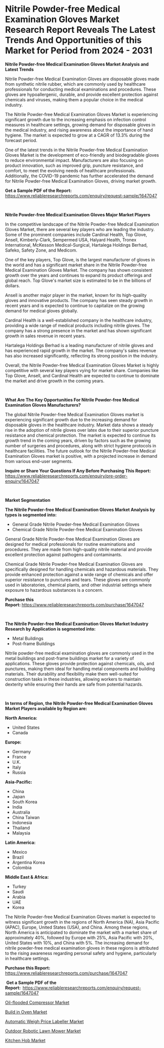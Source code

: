 <p><h1>Nitrile Powder-free Medical Examination Gloves Market Research Report Reveals The Latest Trends And Opportunities of this Market for Period from 2024 - 2031</h1></p><p><strong>Nitrile Powder-free Medical Examination Gloves Market Analysis and Latest Trends</strong></p>
<p><p>Nitrile Powder-free Medical Examination Gloves are disposable gloves made from synthetic nitrile rubber, which are commonly used by healthcare professionals for conducting medical examinations and procedures. These gloves are hypoallergenic, durable, and provide excellent protection against chemicals and viruses, making them a popular choice in the medical industry.</p><p>The Nitrile Powder-free Medical Examination Gloves Market is experiencing significant growth due to the increasing emphasis on infection control measures in healthcare settings, growing demand for disposable gloves in the medical industry, and rising awareness about the importance of hand hygiene. The market is expected to grow at a CAGR of 13.3% during the forecast period.</p><p>One of the latest trends in the Nitrile Powder-free Medical Examination Gloves Market is the development of eco-friendly and biodegradable gloves to reduce environmental impact. Manufacturers are also focusing on product innovation, such as improved grip, puncture resistance, and comfort, to meet the evolving needs of healthcare professionals. Additionally, the COVID-19 pandemic has further accelerated the demand for Nitrile Powder-free Medical Examination Gloves, driving market growth.</p></p>
<p><strong>Get a Sample PDF of the Report:&nbsp;</strong> <a href="https://www.reliableresearchreports.com/enquiry/request-sample/1647047">https://www.reliableresearchreports.com/enquiry/request-sample/1647047</a></p>
<p>&nbsp;</p>
<p><strong>Nitrile Powder-free Medical Examination Gloves Major Market Players</strong></p>
<p><p>In the competitive landscape of the Nitrile Powder-free Medical Examination Gloves Market, there are several key players who are leading the industry. Some of the prominent companies include Cardinal Health, Top Glove, Ansell, Kimberly-Clark, Sempermed USA, Halyard Health, Tronex International, McKesson Medical-Surgical, Hartalega Holdings Berhad, Safeko, Safety Zone, and Medicom.</p><p>One of the key players, Top Glove, is the largest manufacturer of gloves in the world and has a significant market share in the Nitrile Powder-free Medical Examination Gloves Market. The company has shown consistent growth over the years and continues to expand its product offerings and global reach. Top Glove's market size is estimated to be in the billions of dollars.</p><p>Ansell is another major player in the market, known for its high-quality gloves and innovative products. The company has seen steady growth in recent years and is expected to continue to capitalize on the growing demand for medical gloves globally.</p><p>Cardinal Health is a well-established company in the healthcare industry, providing a wide range of medical products including nitrile gloves. The company has a strong presence in the market and has shown significant growth in sales revenue in recent years.</p><p>Hartalega Holdings Berhad is a leading manufacturer of nitrile gloves and has experienced rapid growth in the market. The company's sales revenue has also increased significantly, reflecting its strong position in the industry.</p><p>Overall, the Nitrile Powder-free Medical Examination Gloves Market is highly competitive with several key players vying for market share. Companies like Top Glove, Ansell, and Cardinal Health are expected to continue to dominate the market and drive growth in the coming years.</p></p>
<p>&nbsp;</p>
<p><strong>What Are The Key Opportunities For Nitrile Powder-free Medical Examination Gloves Manufacturers?</strong></p>
<p><p>The global Nitrile Powder-free Medical Examination Gloves market is experiencing significant growth due to the increasing demand for disposable gloves in the healthcare industry. Market data shows a steady rise in the adoption of nitrile gloves over latex due to their superior puncture resistance and chemical protection. The market is expected to continue its growth trend in the coming years, driven by factors such as the growing number of surgeries and procedures, along with strict hygiene protocols in healthcare facilities. The future outlook for the Nitrile Powder-free Medical Examination Gloves market is positive, with a projected increase in demand from various end-user segments.</p></p>
<p><strong>Inquire or Share Your Questions If Any Before Purchasing This Report:</strong> <a href="https://www.reliableresearchreports.com/enquiry/pre-order-enquiry/1647047">https://www.reliableresearchreports.com/enquiry/pre-order-enquiry/1647047</a></p>
<p>&nbsp;</p>
<p><strong>Market Segmentation</strong></p>
<p><strong>The Nitrile Powder-free Medical Examination Gloves Market Analysis by types is segmented into:</strong></p>
<p><ul><li>General Grade Nitrile Powder-free Medical Examination Gloves</li><li>Chemical Grade Nitrile Powder-free Medical Examination Gloves</li></ul></p>
<p><p>General Grade Nitrile Powder-free Medical Examination Gloves are designed for medical professionals for routine examinations and procedures. They are made from high-quality nitrile material and provide excellent protection against pathogens and contaminants. </p><p>Chemical Grade Nitrile Powder-free Medical Examination Gloves are specifically designed for handling chemicals and hazardous materials. They provide enhanced protection against a wide range of chemicals and offer superior resistance to punctures and tears. These gloves are commonly used in laboratories, chemical plants, and other industrial settings where exposure to hazardous substances is a concern.</p></p>
<p><strong>Purchase this Report:&nbsp;</strong><a href="https://www.reliableresearchreports.com/purchase/1647047">https://www.reliableresearchreports.com/purchase/1647047</a></p>
<p>&nbsp;</p>
<p><strong>The Nitrile Powder-free Medical Examination Gloves Market Industry Research by Application is segmented into:</strong></p>
<p><ul><li>Metal Buildings</li><li>Post-frame Buildings</li></ul></p>
<p><p>Nitrile powder-free medical examination gloves are commonly used in the metal buildings and post-frame buildings market for a variety of applications. These gloves provide protection against chemicals, oils, and punctures, making them ideal for handling metal components and building materials. Their durability and flexibility make them well-suited for construction tasks in these industries, allowing workers to maintain dexterity while ensuring their hands are safe from potential hazards.</p></p>
<p>&nbsp;</p>
<p><strong>In terms of Region, the Nitrile Powder-free Medical Examination Gloves Market Players available by Region are:</strong></p>
<p>
    <p> <strong> North America: </strong>
        <ul>
            <li>United States</li>
            <li>Canada</li>
        </ul>
        </p> 
    <p> <strong> Europe: </strong>
        <ul>
            <li>Germany</li>
            <li>France</li>
            <li>U.K.</li>
            <li>Italy</li>
            <li>Russia</li>
        </ul>
        </p> 
    <p> <strong> Asia-Pacific: </strong>
        <ul>
            <li>China</li>
            <li>Japan</li>
            <li>South Korea</li>
            <li>India</li>
            <li>Australia</li>
            <li>China Taiwan</li>
            <li>Indonesia</li>
            <li>Thailand</li>
            <li>Malaysia</li>
        </ul>
        </p> 
    <p> <strong> Latin America: </strong>
        <ul>
            <li>Mexico</li>
            <li>Brazil</li>
            <li>Argentina Korea</li>
            <li>Colombia</li>
        </ul>
        </p> 
    <p> <strong> Middle East & Africa: </strong>
        <ul>
            <li>Turkey</li>
            <li>Saudi</li>
            <li>Arabia</li>
            <li>UAE</li>
            <li>Korea</li>
        </ul>
    </p>
    </p>
<p><p>The Nitrile Powder-free Medical Examination Gloves market is expected to witness significant growth in the regions of North America (NA), Asia Pacific (APAC), Europe, United States (USA), and China. Among these regions, North America is anticipated to dominate the market with a market share of approximately 40%, followed by Europe with 25%, Asia Pacific with 20%, United States with 10%, and China with 5%. The increasing demand for nitrile powder-free medical examination gloves in these regions is attributed to the rising awareness regarding personal safety and hygiene, particularly in healthcare settings.</p></p>
<p><strong>Purchase this Report: </strong><a href="https://www.reliableresearchreports.com/purchase/1647047">https://www.reliableresearchreports.com/purchase/1647047</a></p>
<p>&nbsp;<strong>Get a Sample PDF of the Report:&nbsp;&nbsp;</strong><a href="https://www.reliableresearchreports.com/enquiry/request-sample/1647047">https://www.reliableresearchreports.com/enquiry/request-sample/1647047</a></p>
<p><strong></strong></p>
<p><p><a href="https://gratis-rainforest-2ca.notion.site/Oil-flooded-Compressor-Market-Size-Evaluating-its-Market-Trends-Growth-and-Projections-2024-203-7262176743fd4dbeabaa5d6707d31f9c">Oil-flooded Compressor Market</a></p><p><a href="https://view.publitas.com/reportprime-1/build-in-oven-market-dynamics-2024-2031-also-about-its-market-trends-projections-and-opportunities/">Build in Oven Market</a></p><p><a href="https://crocus-run-b5a.notion.site/Automatic-Weigh-Price-Labeller-Market-Offers-Provide-Insightful-Data-for-the-Time-Period-from-2024-t-00c7befa81de4889b23e77afffe27427">Automatic Weigh Price Labeller Market</a></p><p><a href="https://metal-farmhouse-e95.notion.site/Outdoor-Robotic-Lawn-Mower-Market-Size-Furnishes-Valuable-Information-Encompassing-Market-Share-Mar-b0589395cf374211bb4446d7b92e0a39">Outdoor Robotic Lawn Mower Market</a></p><p><a href="https://view.publitas.com/reportprime-1/kitchen-hob-market-with-the-goal-of-estimating-the-market-size-and-future-growth-potential-of-various-market-segments-based-on-component-applications-end-user-and-region/">Kitchen Hob Market</a></p></p>